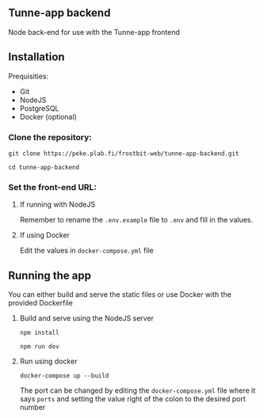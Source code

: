 ## Tunne-app backend
Node back-end for use with the Tunne-app frontend

## Installation

Prequisities:

* Git
* NodeJS
* PostgreSQL
* Docker (optional)

### Clone the repository:
```
git clone https://peke.plab.fi/frostbit-web/tunne-app-backend.git

cd tunne-app-backend
```
### Set the front-end URL:
1. If running with NodeJS 

    Remember to rename the ```.env.example``` file to ```.env``` and fill in the values.

2. If using Docker 

    Edit the values in ```docker-compose.yml``` file 

## Running the app
You can either build and serve the static files or use Docker with the provided Dockerfile

1. Build and serve using the NodeJS server

    ```
    npm install 

    npm run dev
    ```
2. Run using docker

    ``docker-compose up --build`` 

    The port can be changed by editing the ```docker-compose.yml``` file where it says ```ports``` and setting the value right of the colon to the desired port number